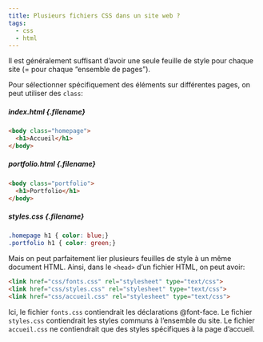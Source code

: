 ```yaml
---
title: Plusieurs fichiers CSS dans un site web ?
tags: 
  - css
  - html
---
```


Il est généralement suffisant d’avoir une seule feuille de style pour chaque site (= pour chaque “ensemble de pages”).

Pour sélectionner spécifiquement des éléments sur différentes pages, on peut utiliser des `class`:
##### index.html {.filename}
```html
<body class="homepage">
  <h1>Accueil</h1>
</body>
```
##### portfolio.html {.filename}
```html
<body class="portfolio">
  <h1>Portfolio</h1>
</body>
```
##### styles.css {.filename}
```css
.homepage h1 { color: blue;}
.portfolio h1 { color: green;}
```

Mais on peut parfaitement lier plusieurs feuilles de style à un même document HTML. Ainsi, dans le `<head>` d’un fichier HTML, on peut avoir:
```html
<link href="css/fonts.css" rel="stylesheet" type="text/css">
<link href="css/styles.css" rel="stylesheet" type="text/css">
<link href="css/accueil.css" rel="stylesheet" type="text/css">
```

Ici, le fichier `fonts.css` contiendrait les déclarations @font-face. Le fichier `styles.css` contiendrait les styles communs à l’ensemble du site. Le fichier `accueil.css` ne contiendrait que des styles spécifiques à la page d’accueil.


